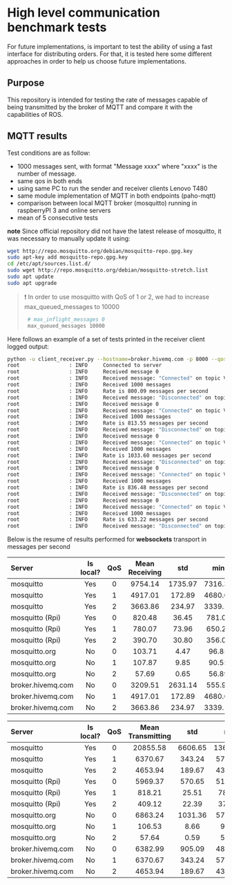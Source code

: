 # High level communication benchmark tests

For future implementations, is important to test the ability of using a fast interface for distributing orders.
For that, it is tested here some different approaches in order to help us choose future implementations.

## Purpose

This repository is intended for testing the rate of messages capable of being transmitted by the broker of MQTT and
compare it with the capabilities of ROS.

## MQTT results

Test conditions are as follow:
* 1000 messages sent, with format "Message xxxx" where "xxxx" is the number of message.
* same qos in both ends
* using same PC to run the sender and receiver clients Lenovo T480
* same module implementation of MQTT in both endpoints (paho-mqtt)
* comparison between local MQTT broker (mosquitto) running in raspberryPI 3 and online servers
* mean of 5 consecutive tests

**note** Since official repository did not have the latest release of mosquitto, it was necessary to
manually update it using:
```bash
wget http://repo.mosquitto.org/debian/mosquitto-repo.gpg.key
sudo apt-key add mosquitto-repo.gpg.key
cd /etc/apt/sources.list.d/
sudo wget http://repo.mosquitto.org/debian/mosquitto-stretch.list
sudo apt update
sudo apt upgrade
```

> :exclamation: In order to use mosquitto with QoS of 1 or 2, we had to increase max_queued_messages to 10000
> ```bash 
>  # max_inflight_messages 0
>  max_queued_messages 10000 
> ```

Here follows an example of a set of tests printed in the receiver client logged output:
```bash
python -u client_receiver.py --hostname=broker.hivemq.com -p 8000 --qos=0
root                : INFO     Connected to server
root                : INFO     Received message 0
root                : INFO     Received message: "Connected" on topic VIENA/connected/ with QoS 2
root                : INFO     Received 1000 messages
root                : INFO     Rate is 800.09 messages per second
root                : INFO     Received message: "Disconnected" on topic VIENA/connected/ with QoS 2
root                : INFO     Received message 0
root                : INFO     Received message: "Connected" on topic VIENA/connected/ with QoS 2
root                : INFO     Received 1000 messages
root                : INFO     Rate is 813.55 messages per second
root                : INFO     Received message: "Disconnected" on topic VIENA/connected/ with QoS 2
root                : INFO     Received message 0
root                : INFO     Received message: "Connected" on topic VIENA/connected/ with QoS 2
root                : INFO     Received 1000 messages
root                : INFO     Rate is 1033.60 messages per second
root                : INFO     Received message: "Disconnected" on topic VIENA/connected/ with QoS 2
root                : INFO     Received message 0
root                : INFO     Received message: "Connected" on topic VIENA/connected/ with QoS 2
root                : INFO     Received 1000 messages
root                : INFO     Rate is 836.48 messages per second
root                : INFO     Received message: "Disconnected" on topic VIENA/connected/ with QoS 2
root                : INFO     Received message 0
root                : INFO     Received message: "Connected" on topic VIENA/connected/ with QoS 2
root                : INFO     Received 1000 messages
root                : INFO     Rate is 633.22 messages per second
root                : INFO     Received message: "Disconnected" on topic VIENA/connected/ with QoS 2

```
Below is the resume of results performed for **websockets** transport in messages per second

|Server            |Is local?| QoS | Mean Receiving | std    | min    | max      |
|:-----------------|:-------:|:---:|:--------------:|:------:|:------:|:--------:|
|mosquitto         | Yes     |0    | 9754.14        |1735.97 |7316.35 |11653.73  |
|mosquitto         | Yes     |1    | 4917.01        |172.89  |4680.69 | 5125.19  |
|mosquitto         | Yes     |2    | 3663.86        |234.97  |3339.15 | 3999.98  |
|mosquitto (Rpi)   | Yes     |0    | 820.48         |36.45   |781.01  | 860.08   |
|mosquitto (Rpi)   | Yes     |1    | 780.07         |73.96   |650.22  | 835.46   |
|mosquitto (Rpi)   | Yes     |2    | 390.70         |30.80   |356.01  | 426.96   |
|mosquitto.org     | No      |0    | 103.71         | 4.47   | 96.85  | 108.64   |
|mosquitto.org     | No      |1    | 107.87         | 9.85   | 90.55  | 113.12   |
|mosquitto.org     | No      |2    | 57.69          | 0.65   | 56.89  | 58.44    |
|broker.hivemq.com | No      |0    | 3209.51        | 2631.14| 555.91 | 6589.80  |
|broker.hivemq.com | No      |1    | 4917.01        |172.89  |4680.69 | 5125.19  |
|broker.hivemq.com | No      |2    | 3663.86        |234.97  |3339.15 | 3999.98  |




|Server            |Is local?| QoS | Mean Transmitting | std    | min      | max      |
|:-----------------|:-------:|:---:|:-----------------:|:------:|:--------:|:--------:|
|mosquitto         | Yes     |0    | 20855.58          |6606.65 |13611.86  |29385.87  |
|mosquitto         | Yes     |1    | 6370.67           |343.24  |5797.45   |6627.05   |
|mosquitto         | Yes     |2    | 4653.94           |189.67  |4374.28   |4883.84   |
|mosquitto (Rpi)   | Yes     |0    | 5969.37           |570.65  |5100.85   |6436.20   |
|mosquitto (Rpi)   | Yes     |1    | 818.21            |25.51   |784.16    |850.88    |
|mosquitto (Rpi)   | Yes     |2    | 409.12            |22.39   |372.51    |430.22    |
|mosquitto.org     | No      |0    | 6863.24           |1031.36 |5768.09   |8451.10   |
|mosquitto.org     | No      |1    | 106.53            | 8.66   |  91.23   | 111.90   |
|mosquitto.org     | No      |2    | 57.64             | 0.59   |  56.92   | 58.43    |
|broker.hivemq.com | No      |0    | 6382.99           |905.09  | 4832.09  | 7004.41  |
|broker.hivemq.com | No      |1    | 6370.67           |343.24  | 5797.45  | 6627.05  |
|broker.hivemq.com | No      |2    | 4653.94           |189.67  | 4374.28  | 4883.84  |



 